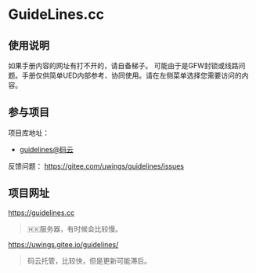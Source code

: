 # GuideLines.cc

## 使用说明  

如果手册内容的网址有打不开的，请自备梯子。 可能由于是GFW封锁或线路问题。手册仅供简单UED内部参考、协同使用。请在左侧菜单选择您需要访问的内容。

## 参与项目

项目库地址：

* [guidelines@码云](https://gitee.com/uwings/guidelines)
<!-- * [backup@gitlab](http://git.baotian.me:8000/jovi/guidelines) -->
<!-- * ~~[guidelines@coding](https://coding.net/u/uwings/p/guidelines)~~ -->

反馈问题： <https://gitee.com/uwings/guidelines/issues>

## 项目网址

<https://guidelines.cc>
> 🇭🇰服务器，有时候会比较慢。

<https://uwings.gitee.io/guidelines/>
> 码云托管，比较快，但是更新可能滞后。
